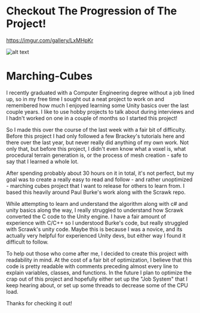 # Checkout The Progression of The Project!

https://imgur.com/gallery/LxMHpKr


![alt text](https://i.imgur.com/IsbIv8i.png)

# Marching-Cubes

I recently graduated with a Computer Engineering degree without a job lined up, so in my free time I sought out a neat project to work on and remembered how much I enjoyed learning some Unity basics over the last couple years. I like to use hobby projects to talk about during interviews and I hadn't worked on one in a couple of months so I started this project!

So I made this over the course of the last week with a fair bit of difficulty. Before this project I had only followed a few Brackey's tutorials here and there over the last year, but never really did anything of my own work.  Not only that, but before this project, I didn't even know what a voxel is, what procedural terrain generation is, or the process of mesh creation - safe to say that I learned a whole lot.

After spending probably about 30 hours on it in total, it's not perfect, but my goal was to create a really easy to read and follow - and rather unoptimized - marching cubes project that I want to release for others to learn from. I based this heavily around Paul Burke's work along with the Scrawk repo.

While attempting to learn and understand the algorithm along with c# and unity basics along the way, I really struggled to understand how Scrawk converted the C code to the Unity engine. I have a fair amount of experience with C/C++ so I understood Burke's code, but really struggled with Scrawk's unity code. Maybe this is because I was a novice, and its actually very helpful for experienced Unity devs, but either way I found it difficult to follow.

To help out those who come after me, I decided to create this project with readability in mind. At the cost of a fair bit of optimization, I believe that this code is pretty readable with comments preceding almost every line to explain variables, classes, and functions. In the future I plan to optimize the crap out of this project and hopefully either set up the "Job System" that I keep hearing about, or set up some threads to decrease some of the CPU load.


Thanks for checking it out!
